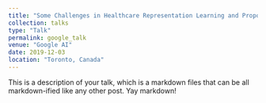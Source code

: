 ```yaml
---
title: "Some Challenges in Healthcare Representation Learning and Proposed Approaches"
collection: talks
type: "Talk"
permalink: google_talk
venue: "Google AI"
date: 2019-12-03
location: "Toronto, Canada"
---
```


This is a description of your talk, which is a markdown files that can be all markdown-ified like any other post. Yay markdown!
